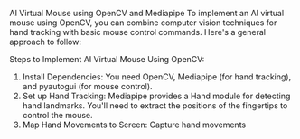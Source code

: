 AI Virtual Mouse using OpenCV and Mediapipe
To implement an AI virtual mouse using OpenCV, you can combine computer vision techniques for hand tracking with basic mouse control commands. Here's a general approach to follow:

Steps to Implement AI Virtual Mouse Using OpenCV:
1. Install Dependencies: You need OpenCV, Mediapipe (for hand tracking), and pyautogui (for mouse control).
2. Set up Hand Tracking: Mediapipe provides a Hand module for detecting hand landmarks. You'll need to extract the positions of the fingertips to control the mouse.
3. Map Hand Movements to Screen: Capture hand movements
